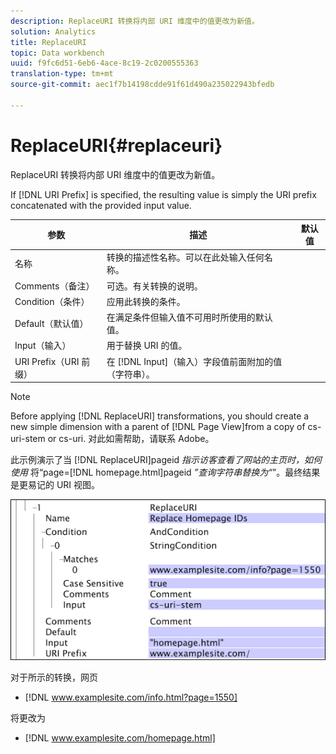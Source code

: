 ```yaml
---
description: ReplaceURI 转换将内部 URI 维度中的值更改为新值。
solution: Analytics
title: ReplaceURI
topic: Data workbench
uuid: f9fc6d51-6eb6-4ace-8c19-2c0200555363
translation-type: tm+mt
source-git-commit: aec1f7b14198cdde91f61d490a235022943bfedb

---
```



# ReplaceURI{#replaceuri}

ReplaceURI 转换将内部 URI 维度中的值更改为新值。

If [!DNL URI Prefix] is specified, the resulting value is simply the URI prefix concatenated with the provided input value.

| 参数 | 描述 | 默认值 |
|---|---|---|
| 名称 | 转换的描述性名称。可以在此处输入任何名称。 |  |
| Comments（备注） | 可选。有关转换的说明。 |  |
| Condition（条件） | 应用此转换的条件。 |  |
| Default（默认值） | 在满足条件但输入值不可用时所使用的默认值。 |  |
| Input（输入） | 用于替换 URI 的值。 |  |
| URI Prefix（URI 前缀） | 在 [!DNL Input]（输入）字段值前面附加的值（字符串）。 |  |

>[!NOTE]
>
>Before applying [!DNL ReplaceURI] transformations, you should create a new simple dimension with a parent of [!DNL Page View]from a copy of cs-uri-stem or cs-uri. 对此如需帮助，请联系 Adobe。

此示例演示了当 [!DNL ReplaceURI]pageid *指示访客查看了网站的主页时，如何使用* 将“page=[!DNL homepage.html]pageid *”查询字符串替换为“*”。最终结果是更易记的 URI 视图。

![](assets/cfg_TransformationType_ReplaceURI.bmp)

对于所示的转换，网页

* [!DNL www.examplesite.com/info.html?page=1550]

将更改为

* [!DNL www.examplesite.com/homepage.html]

